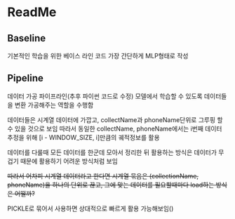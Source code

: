 # ReadMe
## Baseline
기본적인 학습을 위한 베이스 라인 코드
가장 간단하게 MLP형태로 작성

## Pipeline
데이터 가공 파이프라인(추후 파이썬 코드로 수정)
모델에서 학습할 수 있도록 데이터들을 변환 가공해주는 역할을 수행함

데이터들은 시계열 데이터에 가깝고, collectName과 phoneName단위로 그루핑 할 수 있을 것으로 보임
따라서 동일한 collectName, phoneName에서는 i번째 데이터 추정을 위해 [i - WINDOW_SIZE, i]만큼의 궤적정보를 활용

데이터를 다룰때 모든 데이터를 한군데 모아서 정리한 뒤 활용하는 방식은 데이터가 무겁기 때문에 활용하기 어려운 방식처럼 보임

~~따라서 어차피 시계열 데이터라고 한다면 시계열 묶음은 (collectionName, phoneName)을 하나의 단위로 끊고, 그에 맞는 데이터를 필요할때마다 load하는 방식은 어떨까?~~

PICKLE로 묶어서 사용하면 상대적으로 빠르게 활용 가능해보임()